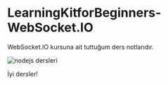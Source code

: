 # LearningKitforBeginners-WebSocket.IO
WebSocket.IO kursuna ait tuttuğum ders notlarıdır.

![nodejs dersleri](https://www.google.com/url?sa=i&source=images&cd=&cad=rja&uact=8&ved=2ahUKEwjLqaTGs4fiAhWB16QKHbMXD7EQjRx6BAgBEAQ&url=https%3A%2F%2Fblog.imaginea.com%2F7597-2%2F&psig=AOvVaw1d3IvC2bGmXE87KmMzxthJ&ust=1557249217834060)








İyi dersler!